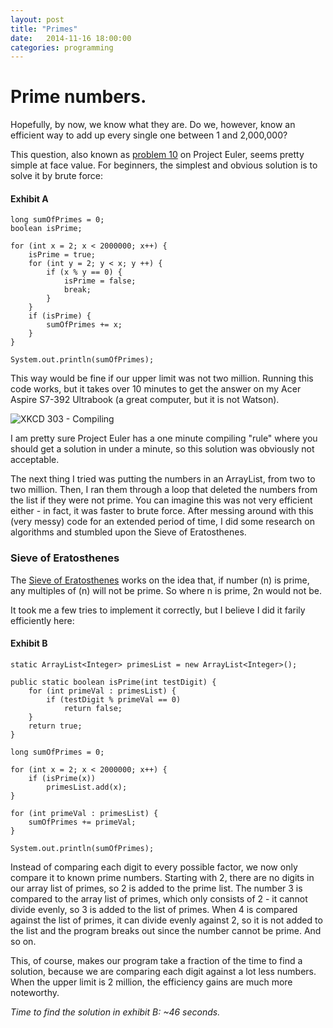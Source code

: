 ```yaml
---
layout: post
title: "Primes"
date:   2014-11-16 18:00:00
categories: programming
---
```


# Prime numbers.

Hopefully, by now, we know what they are. Do we, however, know an efficient way to add up every single one between 1 and 2,000,000?

This question, also known as [problem 10][problem-10] on Project Euler, seems pretty simple at face value. For beginners, the simplest and obvious solution is to solve it by brute force: 

#### Exhibit A

	long sumOfPrimes = 0;
	boolean isPrime;

	for (int x = 2; x < 2000000; x++) {
	    isPrime = true;
	    for (int y = 2; y < x; y ++) {
	        if (x % y == 0) {
	            isPrime = false;
	            break;
	        }	    
	    }
	    if (isPrime) {
	        sumOfPrimes += x;
	    }
	}

	System.out.println(sumOfPrimes);

This way would be fine if our upper limit was not two million. Running this code works, but it takes over 10 minutes to get the answer on my Acer Aspire S7-392 Ultrabook (a great computer, but it is not Watson). 

![XKCD 303 - Compiling](http://imgs.xkcd.com/comics/compiling.png "Comic by XKCD")

I am pretty sure Project Euler has a one minute compiling "rule" where you should get a solution in under a minute, so this solution was obviously not acceptable.

The next thing I tried was putting the numbers in an ArrayList, from two to two million. Then, I ran them through a loop that deleted the numbers from the list if they were not prime. You can imagine this was not very efficient either - in fact, it was faster to brute force. After messing around with this (very messy) code for an extended period of time, I did some research on algorithms and stumbled upon the Sieve of Eratosthenes. 

### Sieve of Eratosthenes

The [Sieve of Eratosthenes][wiki-link] works on the idea that, if number (n) is prime, any multiples of (n) will not be prime. So where n is prime, 2n would not be. 

It took me a few tries to implement it correctly, but I believe I did it farily efficiently here:

#### Exhibit B

	static ArrayList<Integer> primesList = new ArrayList<Integer>();

	public static boolean isPrime(int testDigit) {
	    for (int primeVal : primesList) {
	        if (testDigit % primeVal == 0)
	            return false;
	    }
	    return true;
	}

	long sumOfPrimes = 0;

	for (int x = 2; x < 2000000; x++) {
	    if (isPrime(x))
	        primesList.add(x);			
	}

	for (int primeVal : primesList) {
	    sumOfPrimes += primeVal;
	}

	System.out.println(sumOfPrimes);

Instead of comparing each digit to every possible factor, we now only compare it to known prime numbers. Starting with 2, there are no digits in our array list of primes, so 2 is added to the prime list. The number 3 is compared to the array list of primes, which only consists of 2 - it cannot divide evenly, so 3 is added to the list of primes. When 4 is compared against the list of primes, it can divide evenly against 2, so it is not added to the list and the program breaks out since the number cannot be prime. And so on.

This, of course, makes our program take a fraction of the time to find a solution, because we are comparing each digit against a lot less numbers. When the upper limit is 2 million, the efficiency gains are much more noteworthy. 

*Time to find the solution in exhibit B: ~46 seconds.*

[wiki-link]: http://en.wikipedia.org/wiki/Sieve_of_Eratosthenes "Sieve of Eratosthenes"
[problem-10]: https://projecteuler.net/problem=10